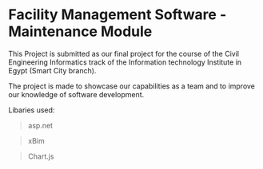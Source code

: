 # Facility Management Software - Maintenance Module

This Project is submitted as our final project for the course of the Civil Engineering Informatics track of the Information technology Institute in Egypt (Smart City branch).

The project is made to showcase our capabilities as a team and to improve our knowledge of software development.

Libaries used:
> asp.net

> xBim

> Chart.js